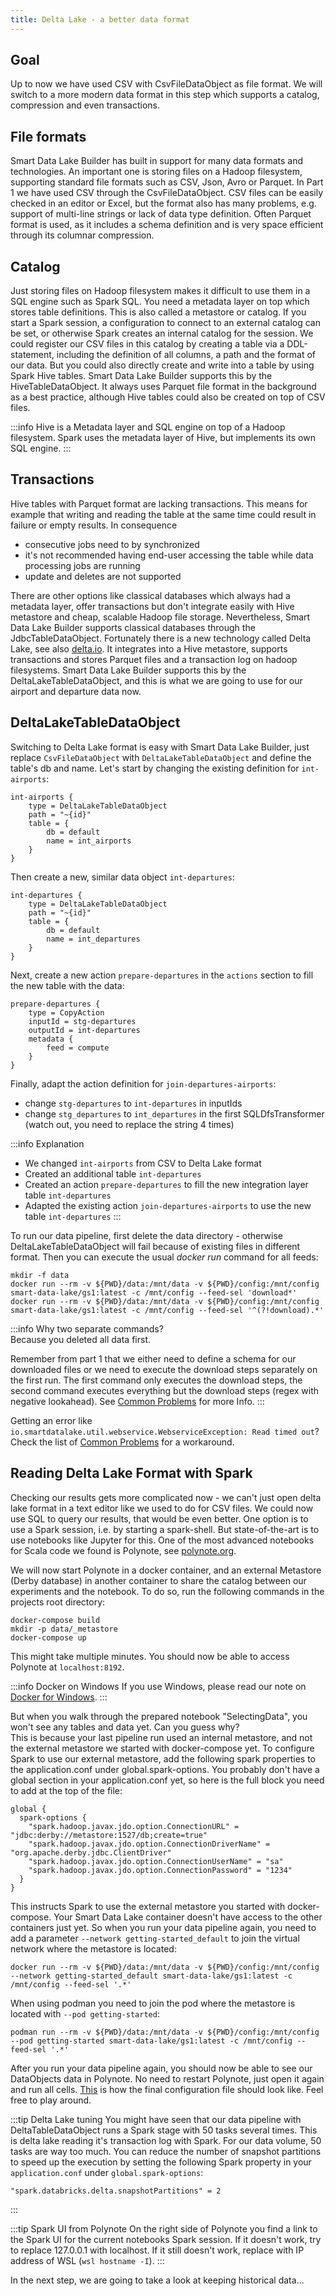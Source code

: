 ```yaml
---
title: Delta Lake - a better data format
---
```


## Goal

Up to now we have used CSV with CsvFileDataObject as file format. We will switch to a more modern data format in this step which supports a catalog, compression and even transactions.

## File formats

Smart Data Lake Builder has built in support for many data formats and technologies. 
An important one is storing files on a Hadoop filesystem, supporting standard file formats such as CSV, Json, Avro or Parquet.
In Part 1 we have used CSV through the CsvFileDataObject. CSV files can be easily checked in an editor or Excel, but the format also has many problems, e.g. support of multi-line strings or lack of data type definition.
Often Parquet format is used, as it includes a schema definition and is very space efficient through its columnar compression.

## Catalog

Just storing files on Hadoop filesystem makes it difficult to use them in a SQL engine such as Spark SQL. You need a metadata layer on top which stores table definitions. This is also called a metastore or catalog.
If you start a Spark session, a configuration to connect to an external catalog can be set, or otherwise Spark creates an internal catalog for the session.
We could register our CSV files in this catalog by creating a table via a DDL-statement, including the definition of all columns, a path and the format of our data.
But you could also directly create and write into a table by using Spark Hive tables. 
Smart Data Lake Builder supports this by the HiveTableDataObject. It always uses Parquet file format in the background as a best practice, although Hive tables could also be created on top of CSV files.

:::info
Hive is a Metadata layer and SQL engine on top of a Hadoop filesystem. Spark uses the metadata layer of Hive, but implements its own SQL engine.
:::

## Transactions

Hive tables with Parquet format are lacking transactions. This means for example that writing and reading the table at the same time could result in failure or empty results. 
In consequence 
* consecutive jobs need to by synchronized
* it's not recommended having end-user accessing the table while data processing jobs are running
* update and deletes are not supported

There are other options like classical databases which always had a metadata layer, offer transactions but don't integrate easily with Hive metastore and cheap, scalable Hadoop file storage.
Nevertheless, Smart Data Lake Builder supports classical databases through the JdbcTableDataObject.
Fortunately there is a new technology called Delta Lake, see also [delta.io](https://delta.io/). It integrates into a Hive metastore, supports transactions and stores Parquet files and a transaction log on hadoop filesystems.
Smart Data Lake Builder supports this by the DeltaLakeTableDataObject, and this is what we are going to use for our airport and departure data now.

## DeltaLakeTableDataObject

Switching to Delta Lake format is easy with Smart Data Lake Builder, just replace `CsvFileDataObject` with `DeltaLakeTableDataObject` and define the table's db and name.
Let's start by changing the existing definition for `int-airports`:

    int-airports {
        type = DeltaLakeTableDataObject
        path = "~{id}"
        table = {
            db = default
            name = int_airports
        }
    }

Then create a new, similar data object `int-departures`: 

    int-departures {
        type = DeltaLakeTableDataObject
        path = "~{id}"
        table = {
            db = default
            name = int_departures
        }
    }
    
Next, create a new action `prepare-departures` in the `actions` section to fill the new table with the data:

    prepare-departures {
        type = CopyAction
        inputId = stg-departures
        outputId = int-departures
        metadata {
            feed = compute
        }
    }

Finally, adapt the action definition for `join-departures-airports`:
* change `stg-departures` to `int-departures` in inputIds
* change `stg_departures` to `int_departures` in the first SQLDfsTransformer (watch out, you need to replace the string 4 times)

:::info Explanation
- We changed `int-airports` from CSV to Delta Lake format
- Created an additional table `int-departures`
- Created an action `prepare-departures`  to fill the new integration layer table `int-departures`
- Adapted the existing action `join-departures-airports` to use the new table `int-departures`
:::

To run our data pipeline, first delete the data directory - otherwise DeltaLakeTableDataObject will fail because of existing files in different format.
Then you can execute the usual *docker run* command for all feeds:

    mkdir -f data
    docker run --rm -v ${PWD}/data:/mnt/data -v ${PWD}/config:/mnt/config smart-data-lake/gs1:latest -c /mnt/config --feed-sel 'download*'
    docker run --rm -v ${PWD}/data:/mnt/data -v ${PWD}/config:/mnt/config smart-data-lake/gs1:latest -c /mnt/config --feed-sel '^(?!download).*'

:::info
Why two separate commands?   
Because you deleted all data first.   

Remember from part 1 that we either need to define a schema for our downloaded files or we need to execute the download steps separately on the first run.
The first command only executes the download steps, the second command executes everything but the download steps (regex with negative lookahead).
See [Common Problems](common-problems) for more Info.
:::


Getting an error like `io.smartdatalake.util.webservice.WebserviceException: Read timed out`? Check the list of [Common Problems](common-problems) for a workaround.

## Reading Delta Lake Format with Spark

Checking our results gets more complicated now - we can't just open delta lake format in a text editor like we used to do for CSV files.
We could now use SQL to query our results, that would be even better. 
One option is to use a Spark session, i.e. by starting a spark-shell.
But state-of-the-art is to use notebooks like Jupyter for this.
One of the most advanced notebooks for Scala code we found is Polynote, see [polynote.org](https://polynote.org/).

We will now start Polynote in a docker container, and an external Metastore (Derby database) in another container to share the catalog between our experiments and the notebook.
To do so, run the following commands in the projects root directory:
    
    docker-compose build
    mkdir -p data/_metastore
    docker-compose up

This might take multiple minutes.
You should now be able to access Polynote at `localhost:8192`. 

:::info Docker on Windows
If you use Windows, please read our note on [Docker for Windows](docker-on-windows).
:::

But when you walk through the prepared notebook "SelectingData", you won't see any tables and data yet. 
Can you guess why?  
This is because your last pipeline run used an internal metastore, and not the external metastore we started with docker-compose yet.
To configure Spark to use our external metastore, add the following spark properties to the application.conf under global.spark-options. 
You probably don't have a global section in your application.conf yet, so here is the full block you need to add at the top of the file:

    global {
      spark-options {
        "spark.hadoop.javax.jdo.option.ConnectionURL" = "jdbc:derby://metastore:1527/db;create=true"
        "spark.hadoop.javax.jdo.option.ConnectionDriverName" = "org.apache.derby.jdbc.ClientDriver"
        "spark.hadoop.javax.jdo.option.ConnectionUserName" = "sa"
        "spark.hadoop.javax.jdo.option.ConnectionPassword" = "1234"
      }
    }

This instructs Spark to use the external metastore you started with docker-compose. 
Your Smart Data Lake container doesn't have access to the other containers just yet. 
So when you run your data pipeline again, you need to add a parameter `--network getting-started_default` to join the virtual network where the metastore is located:

    docker run --rm -v ${PWD}/data:/mnt/data -v ${PWD}/config:/mnt/config --network getting-started_default smart-data-lake/gs1:latest -c /mnt/config --feed-sel '.*'

When using podman you need to join the pod where the metastore is located with `--pod getting-started`:

    podman run --rm -v ${PWD}/data:/mnt/data -v ${PWD}/config:/mnt/config --pod getting-started smart-data-lake/gs1:latest -c /mnt/config --feed-sel '.*'

After you run your data pipeline again, you should now be able to see our DataObjects data in Polynote.
No need to restart Polynote, just open it again and run all cells.
[This](config-examples/application-deltalake-part2.conf) is how the final configuration file should look like. Feel free to play around.

:::tip Delta Lake tuning
You might have seen that our data pipeline with DeltaTableDataObject runs a Spark stage with 50 tasks several times.
This is delta lake reading it's transaction log with Spark. For our data volume, 50 tasks are way too much.
You can reduce the number of snapshot partitions to speed up the execution by setting the following Spark property in your `application.conf` under `global.spark-options`:

    "spark.databricks.delta.snapshotPartitions" = 2
:::

:::tip Spark UI from Polynote
On the right side of Polynote you find a link to the Spark UI for the current notebooks Spark session. 
If it doesn't work, try to replace 127.0.0.1 with localhost. If it still doesn't work, replace with IP address of WSL (`wsl hostname -I`). 
:::

In the next step, we are going to take a look at keeping historical data...